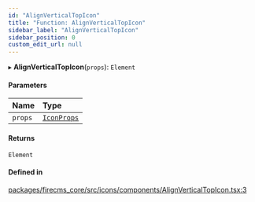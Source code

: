 ```yaml
---
id: "AlignVerticalTopIcon"
title: "Function: AlignVerticalTopIcon"
sidebar_label: "AlignVerticalTopIcon"
sidebar_position: 0
custom_edit_url: null
---
```


▸ **AlignVerticalTopIcon**(`props`): `Element`

#### Parameters

| Name | Type |
| :------ | :------ |
| `props` | [`IconProps`](../types/IconProps.md) |

#### Returns

`Element`

#### Defined in

[packages/firecms_core/src/icons/components/AlignVerticalTopIcon.tsx:3](https://github.com/FireCMSco/firecms/blob/d45f3739/packages/firecms_core/src/icons/components/AlignVerticalTopIcon.tsx#L3)
